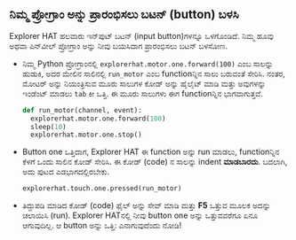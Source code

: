 ## ನಿಮ್ಮ ಪ್ರೋಗ್ರಾಂ ಅನ್ನು ಪ್ರಾರಂಭಿಸಲು ಬಟನ್ (button) ಬಳಸಿ

Explorer HAT ಹಲವಾರು ಇನ್‌ಪುಟ್ ಬಟನ್ (input button)‌ಗಳನ್ನೂ ಒಳಗೊಂಡಿದೆ. ನಿಮ್ಮ ಹೂವು ಅಥವಾ ಪಿನ್‌ವೀಲ್ ಪ್ರೋಗ್ರಾಂ ಅನ್ನು ನೀವು ಬಯಸಿದಾಗ ಪ್ರಾರಂಭಿಸಲು ಬಟನ್ ಬಳಸೋಣ.

- ನಿಮ್ಮ Python ಪ್ರೋಗ್ರಾಂನಲ್ಲಿ `explorerhat.motor.one.forward(100)` ಎಂಬ ಸಾಲನ್ನು ಹುಡುಕಿ, ಅದರ ಮೇಲಿನ ಸಾಲಿನಲ್ಲಿ `run_motor` ಎಂಬ functionನ್ನಿನ ಸಾಲು ಬರುವಂತೆ ಸೇರಿಸಿ. ನಂತರ, ಮೋಟರ್ ಅನ್ನು ನಿಯಂತ್ರಿಸುವ ಮೂರು ಸಾಲುಗಳ ಕೋಡ್ ಅನ್ನು ಹೈಲೈಟ್ ಮಾಡಿ ಮತ್ತು ಅವುಗಳನ್ನು ಇಂಡೆಂಟ್ ಮಾಡಲು `tab` ಕೀ ಒತ್ತಿ. ಈ ಮೂರು ಸಾಲುಗಳು ಈಗ functionನ್ನಿನ ಭಾಗವಾಗುತ್ತವೆ.
    
    ```python
    def run_motor(channel, event):
      explorerhat.motor.one.forward(100)
      sleep(10)
      explorerhat.motor.one.stop()
    ```

- Button one ಒತ್ತಿದಾಗ, Explorer HAT ಈ function ಅನ್ನು run ಮಾಡಲು, functionನ್ನಿನ ಕೆಳಗೆ ಒಂದು ಸಾಲಿನ ಕೋಡ್ ಸೇರಿಸಿ. ಈ ಕೋಡ್‌ (code) ನ ಸಾಲನ್ನು indent **ಮಾಡಬಾರದು**. ಬದಲಾಗಿ, ಅದು ಪುಟದ ಎಡಭಾಗದಲ್ಲಿರಬೇಕು.
    
    ```python
    explorerhat.touch.one.pressed(run_motor)
    ```

- ತಿದ್ದುಪಡಿ ಮಾಡಿದ ಕೋಡ್ (code) ಫೈಲ್ ಅನ್ನು ಸೇವ್ ಮಾಡಿ ಮತ್ತು **F5** ಒತ್ತುವ ಮೂಲಕ ಅದನ್ನು ಚಲಾಯಿಸಿ (run). Explorer HAT‌ನಲ್ಲಿ ನೀವು button one ಅನ್ನು ಒತ್ತುವವರೆಗೂ ಏನೂ ಆಗುವುದಿಲ್ಲ. ಆ button ಅನ್ನು ಒತ್ತಿ: ಎನಾಗುವುದೆಂದು ನೋಡಿ!